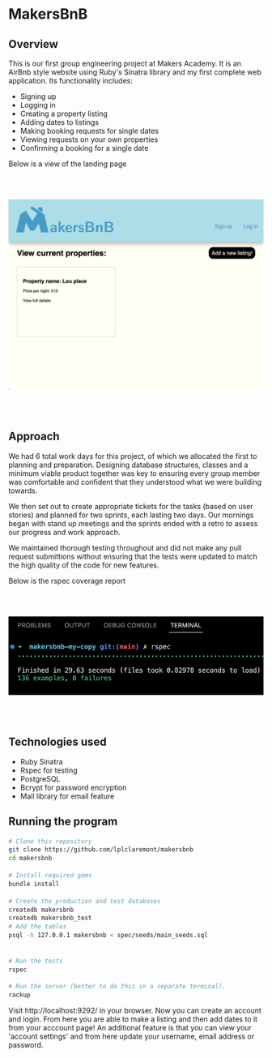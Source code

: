 # MakersBnB

## Overview
This is our first group engineering project at Makers Academy. It is an AirBnb style website using Ruby's Sinatra library and my first complete web application.
Its functionality includes:
- Signing up
- Logging in
- Creating a property listing
- Adding dates to listings
- Making booking requests for single dates
- Viewing requests on your own properties
- Confirming a booking for a single date

Below is a view of the landing page

<br>
<br>

![a screenshot of the landing page](./public/landing-page.png)

<br>
<br>

## Approach

We had 6 total work days for this project, of which we allocated the first to planning and preparation.
Designing database structures, classes and a minimum viable product together was key to ensuring every group member was comfortable and confident that they understood what we were building towards.

We then set out to create appropriate tickets for the tasks (based on user stories) and planned for two sprints, each lasting two days. Our mornings began with stand up meetings and the sprints ended with a retro to assess our progress and work approach.

We maintained thorough testing throughout and did not make any pull request submittions without ensuring that the tests were updated to match the high quality of the code for new features.

Below is the rspec coverage report

<br>
<br>

![a screenshot of the rspec tests](./public/makersbnb-test-coverage.png)

<br>
<br>

## Technologies used
- Ruby Sinatra
- Rspec for testing
- PostgreSQL
- Bcrypt for password encryption
- Mail library for email feature

## Running the program

```bash
# Clone this repository
git clone https://github.com/lplclaremont/makersbnb
cd makersbnb

# Install required gems
bundle install

# Create the production and test databases
createdb makersbnb
createdb makersbnb_test
# Add the tables
psql -h 127.0.0.1 makersbnb < spec/seeds/main_seeds.sql


# Run the tests
rspec

# Run the server (better to do this in a separate terminal).
rackup
```
Visit http://localhost:9292/ in your browser.
Now you can create an account and login. From here you are able to make a listing and then add dates to it from your acccount page! An additional feature is that you can view your 'account settings' and from here update your username, email address or password.
